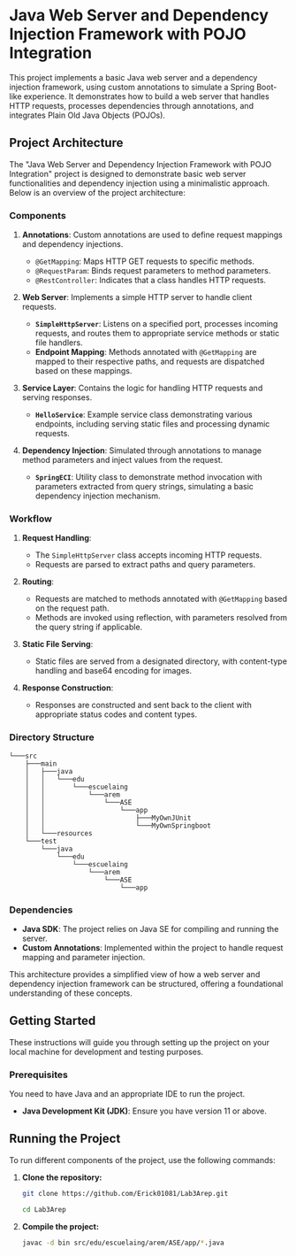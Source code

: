 # Java Web Server and Dependency Injection Framework with POJO Integration

This project implements a basic Java web server and a dependency injection framework, using custom annotations to simulate a Spring Boot-like experience. It demonstrates how to build a web server that handles HTTP requests, processes dependencies through annotations, and integrates Plain Old Java Objects (POJOs).

## Project Architecture

The "Java Web Server and Dependency Injection Framework with POJO Integration" project is designed to demonstrate basic web server functionalities and dependency injection using a minimalistic approach. Below is an overview of the project architecture:

### Components

1. **Annotations**: Custom annotations are used to define request mappings and dependency injections.
   - `@GetMapping`: Maps HTTP GET requests to specific methods.
   - `@RequestParam`: Binds request parameters to method parameters.
   - `@RestController`: Indicates that a class handles HTTP requests.

2. **Web Server**: Implements a simple HTTP server to handle client requests.
   - **`SimpleHttpServer`**: Listens on a specified port, processes incoming requests, and routes them to appropriate service methods or static file handlers.
   - **Endpoint Mapping**: Methods annotated with `@GetMapping` are mapped to their respective paths, and requests are dispatched based on these mappings.

3. **Service Layer**: Contains the logic for handling HTTP requests and serving responses.
   - **`HelloService`**: Example service class demonstrating various endpoints, including serving static files and processing dynamic requests.

4. **Dependency Injection**: Simulated through annotations to manage method parameters and inject values from the request.
   - **`SpringECI`**: Utility class to demonstrate method invocation with parameters extracted from query strings, simulating a basic dependency injection mechanism.

### Workflow

1. **Request Handling**:
   - The `SimpleHttpServer` class accepts incoming HTTP requests.
   - Requests are parsed to extract paths and query parameters.

2. **Routing**:
   - Requests are matched to methods annotated with `@GetMapping` based on the request path.
   - Methods are invoked using reflection, with parameters resolved from the query string if applicable.

3. **Static File Serving**:
   - Static files are served from a designated directory, with content-type handling and base64 encoding for images.

4. **Response Construction**:
   - Responses are constructed and sent back to the client with appropriate status codes and content types.

### Directory Structure

```
└───src
    ├───main
    │   ├───java
    │   │   └───edu
    │   │       └───escuelaing
    │   │           └───arem
    │   │               └───ASE
    │   │                   └───app
    │   │                       ├───MyOwnJUnit
    │   │                       └───MyOwnSpringboot
    │   └───resources
    └───test
        └───java
            └───edu
                └───escuelaing
                    └───arem
                        └───ASE
                            └───app
```


### Dependencies

- **Java SDK**: The project relies on Java SE for compiling and running the server.
- **Custom Annotations**: Implemented within the project to handle request mapping and parameter injection.

This architecture provides a simplified view of how a web server and dependency injection framework can be structured, offering a foundational understanding of these concepts.


## Getting Started

These instructions will guide you through setting up the project on your local machine for development and testing purposes.

### Prerequisites

You need to have Java and an appropriate IDE to run the project.

- **Java Development Kit (JDK)**: Ensure you have version 11 or above.

## Running the Project

To run different components of the project, use the following commands:

1. **Clone the repository:**
   ``` bash
   git clone https://github.com/Erick01081/Lab3Arep.git
   ```
   ``` bash
   cd Lab3Arep
   ```
2. **Compile the project:**
   ``` bash
   javac -d bin src/edu/escuelaing/arem/ASE/app/*.java
   ```


